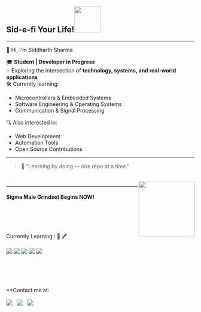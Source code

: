 ## Sid-e-fi Your Life!<img src="https://media1.giphy.com/media/3C5GiCUkah8Gs/giphy.gif?cid=ecf05e47kucvfvafr49iy1kanxavuoi35r1n85mx63yylkcx&rid=giphy.gif&ct=s" width="70">
<hr>
👋 Hi, I'm Siddharth Sharma

🎓 **Student | Developer in Progress**  
💡 Exploring the intersection of **technology, systems, and real-world applications**  
🛠️ Currently learning:
- Microcontrollers & Embedded Systems
- Software Engineering & Operating Systems
- Communication & Signal Processing

🔍 Also interested in:
- Web Development
- Automation Tools
- Open Source Contributions

---

> 🌱 “Learning by doing — one repo at a time.”
<br>
<img align="right" src="https://static.wikia.nocookie.net/nicos-nextbots/images/a/af/Patrickbateman.png/revision/latest?cb=20220814120141" width="150">
<hr>
<h4> Sigma Male Grindset Begins NOW!</h4>
<br>
<br>
<br>
  <br>
  Currently Learning : 📖 🖊️ <br>
  <br>
 <a href="https://www.python.org"><img src="https://img.shields.io/badge/Python-3776AB?logo=python&logoColor=fff"></a>
 <a href="https://www.html5.org"><img src="https://img.shields.io/badge/HTML-%23E34F26.svg?logo=html5&logoColor=white"></a>
 <a href="https://getbootstrap.com"><img src="https://img.shields.io/badge/Bootstrap-7952B3?logo=bootstrap&logoColor=fff"></a>
 <a href="https://developer.mozilla.org/en-US/docs/Web/CSS"><img src="https://img.shields.io/badge/CSS-639?logo=css&logoColor=fff"></a>
 <a href="https://developer.mozilla.org/en-US/docs/Web/JavaScript"><img src="https://img.shields.io/badge/JavaScript-F7DF1E?logo=javascript&logoColor=000"></a>
<br>
<br>
<br>
<br>
<br>
<br>
<footer>
**Contact me at:<br>
<br>
<a href="https://wa.me/918847038060"><img src="https://img.shields.io/badge/WhatsApp-25D366?style=for-the-badge&logo=whatsapp&logoColor=white"></a>  &nbsp; <a href="https://t.me/sidd_13"><img src="https://img.shields.io/badge/Telegram-2CA5E0?style=for-the-badge&logo=telegram&logoColor=white"></a> &nbsp; <a href="mailto:the84173@gmail.com"><img src="https://img.shields.io/badge/Gmail-D14836?style=for-the-badge&logo=gmail&logoColor=white"></a>
</footer>
